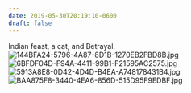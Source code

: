 ```yaml
---
date: 2019-05-30T20:19:10-0600
draft: false
---
```




Indian feast, a cat, and Betrayal. ![144BFA24-5796-4A87-8D1B-1270EB2FBD8B.jpg](http://ianwhitney.micro.blog/uploads/2019/cbceb9bc3f.jpg) ![6BFDF04D-F94A-4411-99B1-F21595AC2575.jpg](http://ianwhitney.micro.blog/uploads/2019/a27bc95658.jpg) ![5913A8E8-0D42-4D4D-B4EA-A748178431B4.jpg](http://ianwhitney.micro.blog/uploads/2019/28cb855850.jpg) ![BAA875F8-3440-4EA6-856D-515D95F9EDBF.jpg](http://ianwhitney.micro.blog/uploads/2019/0dbfe391ba.jpg)



